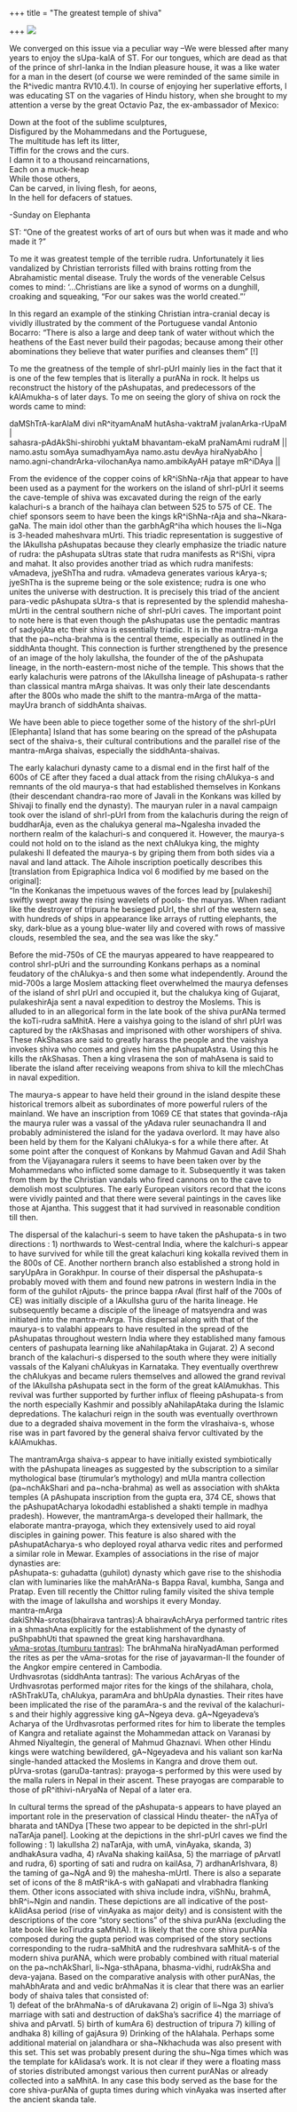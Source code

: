 +++
title = "The greatest temple of shiva"

+++
[![](https://i1.wp.com/bp0.blogger.com/_ZhvcTTaaD_4/RdQNa-8rbvI/AAAAAAAAAEA/c-oohFLsEEw/s320/elephanta_03_0001.jpg)](http://bp0.blogger.com/_ZhvcTTaaD_4/RdQNa-8rbvI/AAAAAAAAAEA/c-oohFLsEEw/s1600-h/elephanta_03_0001.jpg)

We converged on this issue via a peculiar way –We were blessed after
many years to enjoy the sUpa-kalA of ST. For our tongues, which are dead
as that of the prince of shrI-lanka in the Indian pleasure house, it was
a like water for a man in the desert (of course we were reminded of the
same simile in the R^ivedic mantra RV10.4.1). In course of enjoying her
superlative efforts, I was educating ST on the vagaries of Hindu
history, when she brought to my attention a verse by the great Octavio
Paz, the ex-ambassador of Mexico:

Down at the foot of the sublime sculptures,  
Disfigured by the Mohammedans and the Portuguese,  
The multitude has left its litter,  
Tiffin for the crows and the curs.  
I damn it to a thousand reincarnations,  
Each on a muck-heap  
While those others,  
Can be carved, in living flesh, for aeons,  
In the hell for defacers of statues.

\-Sunday on Elephanta

ST: “One of the greatest works of art of ours but when was it made and
who made it ?”

To me it was greatest temple of the terrible rudra. Unfortunately it
lies vandalized by Christian terrorists filled with brains rotting from
the Abrahamistic mental disease. Truly the words of the venerable Celsus
comes to mind: ‘…Christians are like a synod of worms on a dunghill,
croaking and squeaking, “For our sakes was the world created.”‘

In this regard an example of the stinking Christian intra-cranial decay
is vividly illustrated by the comment of the Portuguese vandal Antonio
Bocarro: “There is also a large and deep tank of water without which the
heathens of the East never build their pagodas; because among their
other abominations they believe that water purifies and cleanses them”
\[\!\]

To me the greatness of the temple of shrI-pUrI mainly lies in the fact
that it is one of the few temples that is literally a purANa in rock. It
helps us reconstruct the history of the pAshupatas, and predecessors of
the kAlAmukha-s of later days. To me on seeing the glory of shiva on
rock the words came to mind:

daMShTrA-karAlaM divi nR^ityamAnaM hutAsha-vaktraM jvalanArka-rUpaM |  
sahasra-pAdAkShi-shirobhi yuktaM bhavantam-ekaM praNamAmi rudraM ||  
namo.astu somAya sumadhyamAya namo.astu devAya hiraNyabAho |  
namo.agni-chandrArka-vilochanAya namo.ambikAyAH pataye mR^iDAya ||

From the evidence of the copper coins of kR^iShNa-rAja that appear to
have been used as a payment for the workers on the island of shrI-pUrI
it seems the cave-temple of shiva was excavated during the reign of the
early kalachuri-s a branch of the haihaya clan between 525 to 575 of CE.
The chief sponsors seem to have been the kings kR^iShNa-rAja and
sha\~Nkara-gaNa. The main idol other than the garbhAgR^iha which houses
the li\~Nga is 3-headed maheshvara mUrti. This triadic representation is
suggestive of the lAkulIsha pAshupatas because they clearly emphasize
the triadic nature of rudra: the pAshupata sUtras state that rudra
manifests as R^iShi, vipra and mahat. It also provides another triad as
which rudra manifests: vAmadeva, jyeShTha and rudra. vAmadeva generates
various kArya-s; jyeShTha is the supreme being or the sole existence;
rudra is one who unites the universe with destruction. It is precisely
this triad of the ancient para-vedic pAshupata sUtra-s that is
represented by the splendid mahesha-mUrti in the central southern niche
of shrI-pUri caves. The important point to note here is that even though
the pAshupatas use the pentadic mantras of sadyojAta etc their shiva is
essentially triadic. It is in the mantra-mArga that the pa\~ncha-brahma
is the central theme, especially as outlined in the siddhAnta thought.
This connection is further strengthened by the presence of an image of
the holy lakulIsha, the founder of the of the pAshupata lineage, in the
north-eastern-most niche of the temple. This shows that the early
kalachuris were patrons of the lAkulIsha lineage of pAshupata-s rather
than classical mantra mArga shaivas. It was only their late descendants
after the 800s who made the shift to the mantra-mArga of the
matta-mayUra branch of siddhAnta shaivas.

We have been able to piece together some of the history of the shrI-pUrI
\[Elephanta\] Island that has some bearing on the spread of the
pAshupata sect of the shaiva-s, their cultural contributions and the
parallel rise of the mantra-mArga shaivas, especially the
siddhAnta-shaivas.

The early kalachuri dynasty came to a dismal end in the first half of
the 600s of CE after they faced a dual attack from the rising chAlukya-s
and remnants of the old maurya-s that had established themselves in
Konkans (their descendant chandra-rao more of Javali in the Konkans was
killed by Shivaji to finally end the dynasty). The mauryan ruler in a
naval campaign took over the island of shrI-pUrI from from the
kalachuris during the reign of buddharAja, even as the chalukya general
ma\~Ngalesha invaded the northern realm of the kalachuri-s and conquered
it. However, the maurya-s could not hold on to the island as the next
chAlukya king, the mighty pulakeshi II defeated the maurya-s by griping
them from both sides via a naval and land attack. The Aihole inscription
poetically describes this \[translation from Epigraphica Indica vol 6
modified by me based on the original\]:  
“In the Konkanas the impetuous waves of the forces lead by \[pulakeshi\]
swiftly swept away the rising wavelets of pools- the mauryas. When
radiant like the destroyer of tripura he besieged pUrI, the shrI of the
western sea, with hundreds of ships in appearance like arrays of rutting
elephants, the sky, dark-blue as a young blue-water lily and covered
with rows of massive clouds, resembled the sea, and the sea was like the
sky.”

Before the mid-750s of CE the mauryas appeared to have reappeared to
control shrI-pUri and the surrounding Konkans perhaps as a nominal
feudatory of the chAlukya-s and then some what independently. Around the
mid-700s a large Moslem attacking fleet overwhelmed the maurya defenses
of the island of shrI pUrI and occupied it, but the chalukya king of
Gujarat, pulakeshirAja sent a naval expedition to destroy the Moslems.
This is alluded to in an allegorical form in the late book of the shiva
purANa termed the koTi-rudra saMhitA. Here a vaishya going to the island
of shrI pUrI was captured by the rAkShasas and imprisoned with other
worshipers of shiva. These rAkShasas are said to greatly harass the
people and the vaishya invokes shiva who comes and gives him the
pAshupatAstra. Using this he kills the rAkShasas. Then a king vIrasena
the son of mahAsena is said to liberate the island after receiving
weapons from shiva to kill the mlechChas in naval expedition.

The maurya-s appear to have held their ground in the island despite
these historical tremors albeit as subordinates of more powerful rulers
of the mainland. We have an inscription from 1069 CE that states that
govinda-rAja the maurya ruler was a vassal of the yAdava ruler
seunachandra II and probably administered the island for the yadava
overlord. It may have also been held by them for the Kalyani chAlukya-s
for a while there after. At some point after the conquest of Konkans by
Mahmud Gavan and Adil Shah from the Vijayanagara rulers it seems to have
been taken over by the Mohammedans who inflicted some damage to it.
Subsequently it was taken from them by the Christian vandals who fired
cannons on to the cave to demolish most sculptures. The early European
visitors record that the icons were vividly painted and that there were
several paintings in the caves like those at Ajantha. This suggest that
it had survived in reasonable condition till then.

The dispersal of the kalachuri-s seem to have taken the pAshupata-s in
two directions : 1) northwards to West-central India, where the
kalchuri-s appear to have survived for while till the great kalachuri
king kokalla revived them in the 800s of CE. Another northern branch
also established a strong hold in saryUpAra in Gorakhpur. In course of
their dispersal the pAshupata-s probably moved with them and found new
patrons in western India in the form of the guhilot rAjputs- the prince
bappa rAval (first half of the 700s of CE) was initially disciple of a
lAkulIsha guru of the harita lineage. He subsequently became a disciple
of the lineage of matsyendra and was initiated into the mantra-mArga.
This dispersal along with that of the maurya-s to valabhi appears to
have resulted in the spread of the pAshupatas throughout western India
where they established many famous centers of pashupata learning like
aNahilapAtaka in Gujarat. 2) A second branch of the kalachuri-s
dispersed to the south where they were initially vassals of the Kalyani
chAlukyas in Karnataka. They eventually overthrew the chAlukyas and
became rulers themselves and allowed the grand revival of the lAkulIsha
pAshupata sect in the form of the great kAlAmukhas. This revival was
further supported by further influx of fleeing pAshupata-s from the
north especially Kashmir and possibly aNahilapAtaka during the Islamic
depredations. The kalachuri reign in the south was eventually overthrown
due to a degraded shaiva movement in the form the vIrashaiva-s, whose
rise was in part favored by the general shaiva fervor cultivated by the
kAlAmukhas.

The mantramArga shaiva-s appear to have initially existed symbiotically
with the pAshupata lineages as suggested by the subscription to a
similar mythological base (tirumular’s mythology) and mUla mantra
collection (pa\~nchAkShari and pa\~ncha-brahma) as well as association
with shAkta temples (A pAshupata inscription from the gupta era, 374 CE,
shows that the pAshupatAcharya lokodadhi established a shakti temple in
madhya pradesh). However, the mantramArga-s developed their hallmark,
the elaborate mantra-prayoga, which they extensively used to aid royal
disciples in gaining power. This feature is also shared with the
pAshupatAcharya-s who deployed royal atharva vedic rites and performed a
similar role in Mewar. Examples of associations in the rise of major
dynasties are:  
pAshupata-s: guhadatta (guhilot) dynasty which gave rise to the
shishodia clan with luminaries like the mahArANa-s Bappa Raval, kumbha,
Sanga and Pratap. Even till recently the Chittor ruling family visited
the shiva temple with the image of lakulIsha and worships it every
Monday.  
mantra-mArga  
dakiShNa-srotas(bhairava tantras):A bhairavAchArya performed tantric
rites in a shmashAna explicitly for the establishment of the dynasty of
puShpabhUti that spawned the great king harshavardhana.  
[vAma-srotas (tumburu
tantras)](http://manollasa.blogspot.com/2005/02/tumburu-manifestation-of-rudra.html):
The brAhmaNa hiraNyadAman performed the rites as per the vAma-srotas for
the rise of jayavarman-II the founder of the Angkor empire centered in
Cambodia.  
Urdhvasrotas (siddhAnta tantras): The various AchAryas of the
Urdhvasrotas performed major rites for the kings of the shilahara,
chola, rAShTrakUTa, chAlukya, paramAra and bhUpAla dynasties. Their
rites have been implicated the rise of the paramAra-s and the revival of
the kalachuri-s and their highly aggressive king gA\~Ngeya deva.
gA\~Ngeyadeva’s Acharya of the Urdhvasrotas performed rites for him to
liberate the temples of Kangra and retaliate against the Mohammedan
attack on Varanasi by Ahmed Niyaltegin, the general of Mahmud Ghaznavi.
When other Hindu kings were watching bewildered, gA\~Ngeyadeva and his
valiant son karNa single-handed attacked the Moslems in Kangra and drove
them out.  
pUrva-srotas (garuDa-tantras): prayoga-s performed by this were used by
the malla rulers in Nepal in their ascent. These prayogas are comparable
to those of pR^ithivi-nAryaNa of Nepal of a later era.

In cultural terms the spread of the pAshupata-s appears to have played
an important role in the preservation of classical Hindu theater- the
nATya of bharata and tANDya \[These two appear to be depicted in the
shrI-pUrI naTarAja panel\]. Looking at the depictions in the shrI-pUrI
caves we find the following : 1) lakulIsha 2) naTarAja, with umA,
vinAyaka, skanda, 3) andhakAsura vadha, 4) rAvaNa shaking kailAsa, 5)
the marriage of pArvatI and rudra, 6) sporting of sati and rudra on
kailAsa, 7) ardhanArIshvara, 8) the taming of ga\~NgA and 9) the
mahesha-mUrtI. There is also a separate set of icons of the 8 mAtR^ikA-s
with gaNapati and vIrabhadra flanking them. Other icons associated with
shiva include indra, viShNu, brahmA, bhR^i\~Ngin and nandin. These
depictions are all indicative of the post-kAlidAsa period (rise of
vinAyaka as major deity) and is consistent with the descriptions of the
core “story sections” of the shiva purANa (excluding the late book like
koTirudra saMhitA). It is likely that the core shiva purANa composed
during the gupta period was comprised of the story sections
corresponding to the rudra-saMhitA and the rudreshvara saMhitA-s of the
modern shiva purANA, which were probably combined with ritual material
on the pa\~nchAkSharI, li\~Nga-sthApana, bhasma-vidhi, rudrAkSha and
deva-yajana. Based on the comparative analysis with other purANas, the
mahAbhArata and and vedic brAhmaNas it is clear that there was an
earlier body of shaiva tales that consisted of:  
1\) defeat of the brAhmaNa-s of dArukavana 2) origin of li\~Nga 3)
shiva’s marriage with sati and destruction of dakSha’s sacrifice 4)
the marriage of shiva and pArvatI. 5) birth of kumAra 6) destruction of
tripura 7) killing of andhaka 8) killing of gajAsura 9) Drinking of the
hAlahala. Perhaps some additional material on jalandhara or
sha\~Nkhachuda was also present with this set. This set was probably
present during the shu\~Nga times which was the template for kAlidasa’s
work. It is not clear if they were a floating mass of stories
distributed amongst various then current purANas or already collected
into a saMhitA. In any case this body served as the base for the core
shiva-purANa of gupta times during which vinAyaka was inserted after the
ancient skanda tale.

